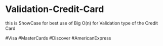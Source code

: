 # Validation-Credit-Card

this is ShowCase for best use of Big O(n) for Validation type of the Credit Card 

#Visa
#MasterCards
#Discover
#AmericanExpress
